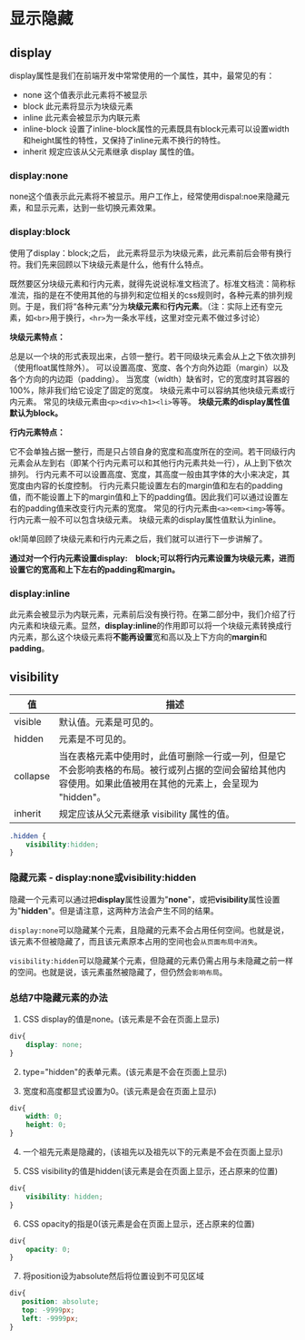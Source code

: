 # 显示隐藏

## display

display属性是我们在前端开发中常常使用的一个属性，其中，最常见的有：

- none  这个值表示此元素将不被显示
- block  此元素将显示为块级元素
- inline 此元素会被显示为内联元素
- inline-block 设置了inline-block属性的元素既具有block元素可以设置width和height属性的特性，又保持了inline元素不换行的特性。
- inherit 规定应该从父元素继承 display 属性的值。

### display:none

none这个值表示此元素将不被显示。用户工作上，经常使用dispal:noe来隐藏元素，和显示元素，达到一些切换元素效果。

### display:block

使用了display：block;之后， 此元素将显示为块级元素，此元素前后会带有换行符。我们先来回顾以下块级元素是什么，他有什么特点。

既然要区分块级元素和行内元素，就得先说说标准文档流了。标准文档流：简称标准流，指的是在不使用其他的与排列和定位相关的css规则时，各种元素的排列规则。于是，我们将“各种元素”分为**块级元素**和**行内元素**。（注：实际上还有空元素，如`<br>`用于换行，`<hr>`为一条水平线，这里对空元素不做过多讨论）

**块级元素特点：**

总是以一个块的形式表现出来，占领一整行。若干同级块元素会从上之下依次排列（使用float属性除外）。
可以设置高度、宽度、各个方向外边距（margin）以及各个方向的内边距（padding）。
当宽度（width）缺省时，它的宽度时其容器的100%，除非我们给它设定了固定的宽度。
块级元素中可以容纳其他块级元素或行内元素。
常见的块级元素由`<p><div><h1><li>`等等。
**块级元素的display属性值默认为block。**

**行内元素特点：**

它不会单独占据一整行，而是只占领自身的宽度和高度所在的空间。若干同级行内元素会从左到右（即某个行内元素可以和其他行内元素共处一行），从上到下依次排列。
行内元素不可以设置高度、宽度，其高度一般由其字体的大小来决定，其宽度由内容的长度控制。
行内元素只能设置左右的margin值和左右的padding值，而不能设置上下的margin值和上下的padding值。因此我们可以通过设置左右的padding值来改变行内元素的宽度。
常见的行内元素由`<a><em><img>`等等。
行内元素一般不可以包含块级元素。
块级元素的display属性值默认为inline。

ok!简单回顾了块级元素和行内元素之后，我们就可以进行下一步讲解了。

**通过对一个行内元素设置display:　block;可以将行内元素设置为块级元素，进而设置它的宽高和上下左右的padding和margin。**

### display:inline

此元素会被显示为内联元素，元素前后没有换行符。在第二部分中，我们介绍了行内元素和块级元素。显然，**display:inline**的作用即可以将一个块级元素转换成行内元素，那么这个块级元素将**不能再设置**宽和高以及上下方向的**margin**和**padding**。

## visibility

|值 |	描述|
| ---- | ---- |
|visible| 	默认值。元素是可见的。|
|hidden |	元素是不可见的。|
|collapse |	当在表格元素中使用时，此值可删除一行或一列，但是它不会影响表格的布局。被行或列占据的空间会留给其他内容使用。如果此值被用在其他的元素上，会呈现为 "hidden"。|
|inherit |	规定应该从父元素继承 visibility 属性的值。|

```css
.hidden {
    visibility:hidden;
}
```

### 隐藏元素 - display:none或visibility:hidden

隐藏一个元素可以通过把**display**属性设置为"**none**"，或把**visibility**属性设置为"**hidden**"。但是请注意，这两种方法会产生不同的结果。

`display:none`可以隐藏某个元素，且隐藏的元素不会占用任何空间。也就是说，该元素不但被隐藏了，而且该元素原本占用的空间也会`从页面布局中消失`。

`visibility:hidden`可以隐藏某个元素，但隐藏的元素仍需占用与未隐藏之前一样的空间。也就是说，该元素虽然被隐藏了，但仍然会`影响布局`。

### 总结7中隐藏元素的办法
1. CSS display的值是none。(该元素是不会在页面上显示)
```css
div{
    display: none;
}
```
2. type="hidden"的表单元素。(该元素是不会在页面上显示)

3. 宽度和高度都显式设置为0。(该元素是会在页面上显示)
```css
div{
    width: 0;
    height: 0;
}
```
4. 一个祖先元素是隐藏的，(该祖先以及祖先以下的元素是不会在页面上显示)

5. CSS visibility的值是hidden(该元素是会在页面上显示，还占原来的位置)
```css
div{
    visibility: hidden;
}
```
6. CSS opacity的指是0(该元素是会在页面上显示，还占原来的位置)
```css
div{
    opacity: 0;
}
```

7. 将position设为absolute然后将位置设到不可见区域 

```css
div{
   position: absolute;
   top: -9999px;
   left: -9999px;
}
```



